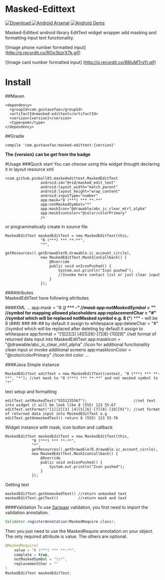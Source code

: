 # Masked-Edittext
[ ![Download](https://api.bintray.com/packages/faogustavo/maven/MaskedEdittext/images/download.svg) ](https://bintray.com/faogustavo/maven/MaskedEdittext/_latestVersion) [![Android Arsenal](https://img.shields.io/badge/Android%20Arsenal-Masked--Edittext-green.svg?style=true)](https://android-arsenal.com/details/1/3033) [![Android Gems](http://www.android-gems.com/badge/pinball83/Masked-Edittext.svg?branch=master)](http://www.android-gems.com/lib/pinball83/Masked-Edittext)
 
 Masked-Edittext android library EditText widget wrapper add masking and formatting input text functionality.
 
 ![Image phone number formatted input]
 (http://g.recordit.co/ROo3bzrX7k.gif)
 
 ![Image card number formatted input]
  (http://g.recordit.co/B8IuMTrsYi.gif)
 
# Install

##Maven

    <dependency>
      <groupId>com.gustavofao</groupId>
      <artifactId>masked-edittext</artifactId>
      <version>{version}</version>
      <type>pom</type>
    </dependency>

##Gradle

    compile 'com.gustavofao:masked-edittext:{version}'

**The {version} can be get from the badge**
    
#Usage
###Quick start
 You can choose using this widget thought declaring it in layout resource xml 
     
    <com.github.pinball83.maskededittext.MaskedEditText
                    android:id="@+id/masked_edit_text"
                    android:layout_width="match_parent"
                    android:layout_height="wrap_content"
                    android:inputType="number"
                    app:mask="8 (***) *** **-**"
                    app:notMaskedSymbol="*"
                    app:maskIcon="@drawable/abc_ic_clear_mtrl_alpha"
                    app:maskIconColor="@color/colorPrimary"
                    />

or programmatically create in source file
 
    MaskedEditText maskedEditText = new MaskedEditText(this,
                    "8 (***) *** **-**",
                    "*",
                    getResources().getDrawable(R.drawable.ic_account_circle),
                    new MaskedEditText.MaskIconCallback() {
                        @Override
                        public void onIconPushed() {
                            System.out.println("Icon pushed");
                            //Invoke here contact list or just clear input
                        }
                    });
  
###Attributes                        
MaskedEditText have following attributes 

####XML
    ...
    app:mask = "8 (***) *** **-**"                     //mask
    app:notMaskedSymbol = "*"                          //symbol for mapping allowed placeholders
    app:replacementChar = "#"                          //symbol which will be replaced notMasked symbol e.g. 8 (***) *** **-** will be 8 (###) ### ##-## by default it assign to whitespace
    app:deleteChar = "#"                               //symbol which will be replaced after deleting by default it assign to whitespace
    app:format = "[1][2][3] [4][5][6]-[7][8]-[10][9]"  //set format of returned data input into MaskedEditText
    app:maskIcon = "@drawable/abc_ic_clear_mtrl_alpha" //icon for additional functionality clean input or invoke additional screens
    app:maskIconColor = "@color/colorPrimary"          //icon tint color
    ...

####Java
Simple instance 

    MaskedEditText editText = new MaskedEditText(context, "8 (***) *** **-**", "*"); //set mask to "8 (***) *** **-**" and not masked symbol to "*"

text setup and formatting

    editText.setMaskedText("5551235567");                     //set text into widget it will be look like 8 (555) 123 55-67
    editText.setFormat("[1][2][3] [4][5][6]-[7][8]-[10][9]"); //set format of returned data input into MaskedEditText e.g editText.getUnmaskedText() return 8 (555) 123 55-76
     
Widget instance with mask, icon button and callback

    MaskedEditText maskedEditText = new MaskedEditText(this,
                "8 (***) *** **-**",
                "*",
                getResources().getDrawable(R.drawable.ic_account_circle),
                new MaskedEditText.MaskIconCallback() {
                    @Override
                    public void onIconPushed() {
                        System.out.println("Icon pushed");
                    }
                });

Getting text

    maskedEditText.getUnmaskedText() //return unmasked text
    maskedEditText.getText()         //return mask and text

####Validation
To use [Saripaar](https://github.com/ragunathjawahar/android-saripaar) validation, you first need to import the validation annotation.

```java
Validator.registerAnnotation(MaskedRequire.class);
```

Then you just need to use the MaskedRequire annotation on your object. The only required attribute is value. The others are optional.
```java
@MaskedRequire(
    value = "8 (***) *** **-**",
    complete = true,
    notMaskedSymbol = "\\*",
    replacementChar = ""
)
MaskedEditText maskedEditText;
```